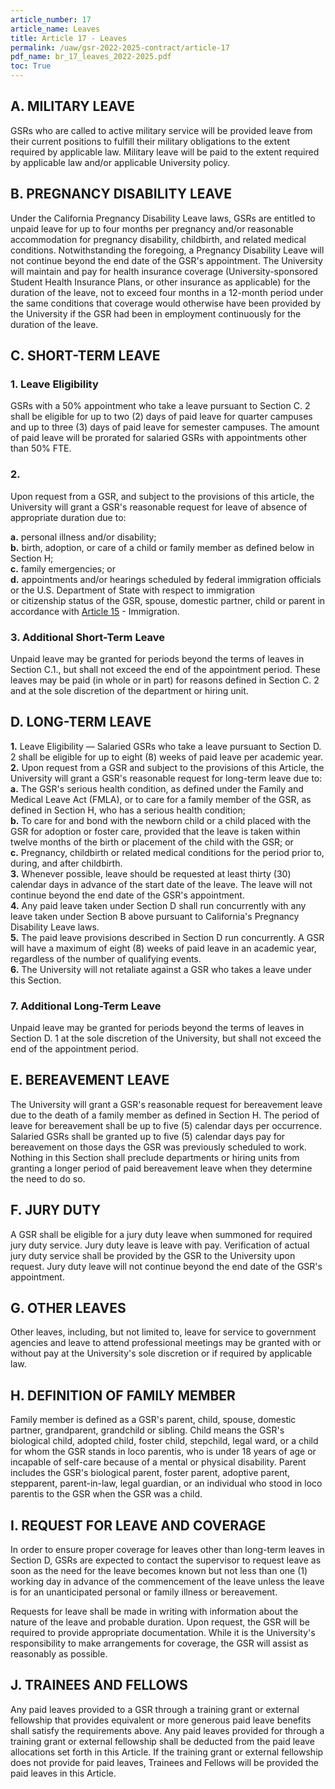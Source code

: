 ```yaml
---
article_number: 17
article_name: Leaves 
title: Article 17 - Leaves 
permalink: /uaw/gsr-2022-2025-contract/article-17
pdf_name: br_17_leaves_2022-2025.pdf
toc: True
---
```



## A.  MILITARY LEAVE

GSRs who are called to active military service will be provided leave from their current positions to fulfill their military obligations to the extent required by applicable law. Military leave will be paid to the extent required by applicable law and/or applicable University policy.

## B.  PREGNANCY DISABILITY LEAVE

Under the California Pregnancy Disability Leave laws, GSRs are entitled to unpaid leave for up to four months per pregnancy and/or reasonable accommodation for pregnancy disability, childbirth, and related medical conditions. Notwithstanding the foregoing, a Pregnancy Disability Leave will not continue beyond the end date of the GSR's appointment. The University will maintain and pay for health insurance coverage (University-sponsored Student Health Insurance Plans, or other insurance as applicable) for the duration of the leave, not to exceed four months in a 12-month period under the same conditions that coverage would otherwise have been provided by the University if the GSR had been in employment continuously for the duration of the leave.

## C.  SHORT-TERM LEAVE

### 1.  Leave Eligibility 
GSRs with a 50% appointment who take a leave pursuant to Section C. 2 shall be eligible for up to two (2) days of paid leave for quarter campuses and up to three (3) days of paid leave for semester campuses. The amount of paid leave will be prorated for salaried GSRs with appointments other than 50% FTE.
### 2.  
Upon request from a GSR, and subject to the provisions of this article, the University will grant a GSR's reasonable request for leave of absence of appropriate duration due to:
<div class="lvl3"><b>a.</b> 
 personal illness and/or disability;</div>
<div class="lvl3"><b>b.</b> 
 birth, adoption, or care of a child or family member as defined below in Section H;</div>
<div class="lvl3"><b>c.</b> 
 family emergencies; or</div>
<div class="lvl3"><b>d.</b> 
 appointments and/or hearings scheduled by federal immigration officials or the U.S. Department of State with respect to immigration</div>
or citizenship status of the GSR, spouse, domestic partner, child or parent in accordance with <a href="/uaw/gsr-2022-2025-contract/article-15">Article 15</a> - Immigration.

### 3.  Additional Short-Term Leave

Unpaid leave may be granted for periods beyond the terms of leaves in Section C.1., but shall not exceed the end of the appointment period. These leaves may be paid (in whole or in part) for reasons defined in Section C. 2 and at the sole discretion of the department or hiring unit.

## D.  LONG-TERM LEAVE

<div class="lvl2"><b>1.</b> Leave Eligibility — Salaried GSRs who take a leave pursuant to Section D. 2 shall be eligible for up to eight (8) weeks of paid leave per academic year.</div>
<div class="lvl2"><b>2.</b> Upon request from a GSR and subject to the provisions of this Article, the University will grant a GSR's reasonable request for long-term leave due to:</div>
<div class="lvl3"><b>a.</b> 
 The GSR's serious health condition, as defined under the Family and Medical Leave Act (FMLA), or to care for a family member of the GSR, as defined in Section H, who has a serious health condition;</div>
<div class="lvl3"><b>b.</b> 
 To care for and bond with the newborn child or a child placed with the GSR for adoption or foster care, provided that the leave is taken within twelve months of the birth or placement of the child with the GSR; or</div>
<div class="lvl3"><b>c.</b> 
 Pregnancy, childbirth or related medical conditions for the period prior to, during, and after childbirth.</div>
<div class="lvl2"><b>3.</b> Whenever possible, leave should be requested at least thirty (30) calendar days in advance of the start date of the leave. The leave will not continue beyond the end date of the GSR's appointment.</div>
<div class="lvl2"><b>4.</b> Any paid leave taken under Section D shall run concurrently with any leave taken under Section B above pursuant to California's Pregnancy Disability Leave laws.</div>
<div class="lvl2"><b>5.</b> The paid leave provisions described in Section D run concurrently. A GSR will have a maximum of eight (8) weeks of paid leave in an academic year, regardless of the number of qualifying events.</div>
<div class="lvl2"><b>6.</b> The University will not retaliate against a GSR who takes a leave under this Section.</div>

### 7.  Additional Long-Term Leave

Unpaid leave may be granted for periods beyond the terms of leaves in Section D. 1 at the sole discretion of the University, but shall not exceed the end of the appointment period.

## E.  BEREAVEMENT LEAVE

The University will grant a GSR's reasonable request for bereavement leave due to the death of a family member as defined in Section H. The period of leave for bereavement shall be up to five (5) calendar days per occurrence. Salaried GSRs shall be granted up to five (5) calendar days pay for bereavement on those days the GSR was previously scheduled to work. Nothing in this Section shall preclude departments or hiring units from granting a longer period of paid bereavement leave when they determine the need to do so.

## F.  JURY DUTY

A GSR shall be eligible for a jury duty leave when summoned for required jury duty service. Jury duty leave is leave with pay. Verification of actual jury duty service shall be provided by the GSR to the University upon request. Jury duty leave will not continue beyond the end date of the GSR's appointment.

## G.  OTHER LEAVES

Other leaves, including, but not limited to, leave for service to government agencies and leave to attend professional meetings may be granted with or without pay at the University's sole discretion or if required by applicable law.

## H.  DEFINITION OF FAMILY MEMBER

Family member is defined as a GSR's parent, child, spouse, domestic partner, grandparent, grandchild or sibling. Child means the GSR's biological child, adopted child, foster child, stepchild, legal ward, or a child for whom the GSR stands in loco parentis, who is under 18 years of age or incapable of self-care because of a mental or physical disability. Parent includes the GSR's biological parent, foster parent, adoptive parent, stepparent, parent-in-law, legal guardian, or an individual who stood in loco parentis to the GSR when the GSR was a child.

## I.  REQUEST FOR LEAVE AND COVERAGE

In order to ensure proper coverage for leaves other than long-term leaves in Section D, GSRs are expected to contact the supervisor to request leave as soon
as the need for the leave becomes known but not less than one (1) working day in advance of the commencement of the leave unless the leave is for an unanticipated personal or family illness or bereavement.

Requests for leave shall be made in writing with information about the nature of the leave and probable duration. Upon request, the GSR will be required to provide appropriate documentation. While it is the University's responsibility to make arrangements for coverage, the GSR will assist as reasonably as possible.

## J.  TRAINEES AND FELLOWS

Any paid leaves provided to a GSR through a training grant or external fellowship that provides equivalent or more generous paid leave benefits shall satisfy the requirements above. Any paid leaves provided for through a training grant or external fellowship shall be deducted from the paid leave allocations set forth in this Article. If the training grant or external fellowship does not provide for paid leaves, Trainees and Fellows will be provided the paid leaves in this Article.

